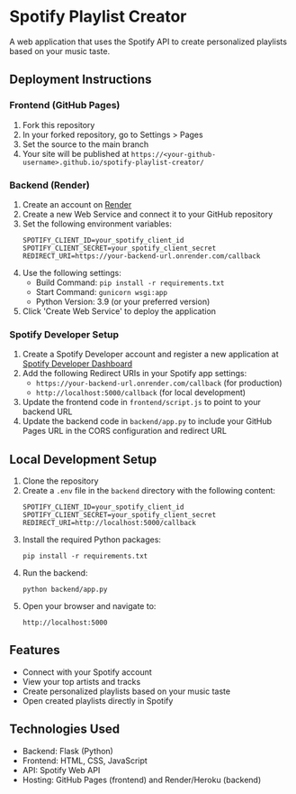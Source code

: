 # Spotify Playlist Creator

A web application that uses the Spotify API to create personalized playlists based on your music taste.

## Deployment Instructions

### Frontend (GitHub Pages)

1. Fork this repository
2. In your forked repository, go to Settings > Pages
3. Set the source to the main branch
4. Your site will be published at `https://<your-github-username>.github.io/spotify-playlist-creator/`

### Backend (Render)

1. Create an account on [Render](https://render.com/)
2. Create a new Web Service and connect it to your GitHub repository
3. Set the following environment variables:
   ```
   SPOTIFY_CLIENT_ID=your_spotify_client_id
   SPOTIFY_CLIENT_SECRET=your_spotify_client_secret
   REDIRECT_URI=https://your-backend-url.onrender.com/callback
   ```
4. Use the following settings:
   - Build Command: `pip install -r requirements.txt`
   - Start Command: `gunicorn wsgi:app`
   - Python Version: 3.9 (or your preferred version)
5. Click 'Create Web Service' to deploy the application

### Spotify Developer Setup

1. Create a Spotify Developer account and register a new application at [Spotify Developer Dashboard](https://developer.spotify.com/dashboard/)
2. Add the following Redirect URIs in your Spotify app settings:
   - `https://your-backend-url.onrender.com/callback` (for production)
   - `http://localhost:5000/callback` (for local development)
3. Update the frontend code in `frontend/script.js` to point to your backend URL
4. Update the backend code in `backend/app.py` to include your GitHub Pages URL in the CORS configuration and redirect URL

## Local Development Setup

1. Clone the repository
2. Create a `.env` file in the `backend` directory with the following content:
   ```
   SPOTIFY_CLIENT_ID=your_spotify_client_id
   SPOTIFY_CLIENT_SECRET=your_spotify_client_secret
   REDIRECT_URI=http://localhost:5000/callback
   ```
3. Install the required Python packages:
   ```
   pip install -r requirements.txt
   ```
4. Run the backend:
   ```
   python backend/app.py
   ```
5. Open your browser and navigate to:
   ```
   http://localhost:5000
   ```

## Features

- Connect with your Spotify account
- View your top artists and tracks
- Create personalized playlists based on your music taste
- Open created playlists directly in Spotify

## Technologies Used

- Backend: Flask (Python)
- Frontend: HTML, CSS, JavaScript
- API: Spotify Web API
- Hosting: GitHub Pages (frontend) and Render/Heroku (backend)
